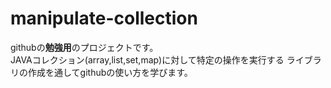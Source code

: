 # manipulate-collection
githubの**勉強用**のプロジェクトです。  
JAVAコレクション(array,list,set,map)に対して特定の操作を実行する
ライブラリの作成を通してgithubの使い方を学びます。
